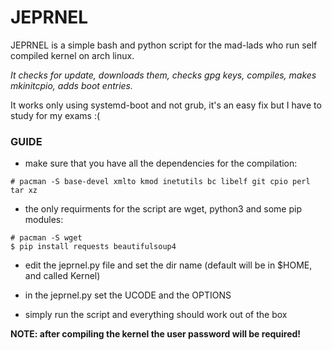 # JEPRNEL

JEPRNEL is a simple bash and python script for the mad-lads who run self compiled kernel on arch linux.  

*It checks for update, downloads them, checks gpg keys, compiles, makes mkinitcpio, adds boot entries.* 

It works only using systemd-boot and not grub, it's an easy fix but I have to study for my exams :(

### GUIDE

- make sure that you have all the dependencies for the compilation:

```# pacman -S base-devel xmlto kmod inetutils bc libelf git cpio perl tar xz```

- the only requirments for the script are wget, python3 and some pip modules:

```# pacman -S wget```  
```$ pip install requests beautifulsoup4```

- edit the jeprnel.py file and set the dir name (default will be in $HOME, and called Kernel)

- in the jeprnel.py set the UCODE and the OPTIONS

- simply run the script and everything should work out of the box

**NOTE: after compiling the kernel the user password will be required!**
